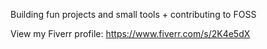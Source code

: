 Building fun projects and small tools + contributing to FOSS

View my Fiverr profile: https://www.fiverr.com/s/2K4e5dX
